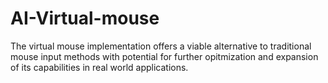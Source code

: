 # AI-Virtual-mouse
The virtual mouse implementation offers a viable alternative to traditional mouse  input methods with potential for further opitmization and expansion of its capabilities in real world applications. 
